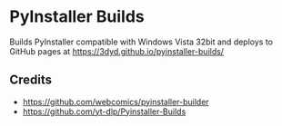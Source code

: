# PyInstaller Builds

Builds PyInstaller compatible with Windows Vista 32bit and deploys to GitHub pages at https://3dyd.github.io/pyinstaller-builds/

## Credits

- https://github.com/webcomics/pyinstaller-builder
- https://github.com/yt-dlp/Pyinstaller-Builds

